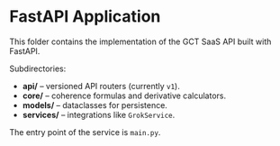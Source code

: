 # FastAPI Application

This folder contains the implementation of the GCT SaaS API built with FastAPI.

Subdirectories:
- **api/** – versioned API routers (currently `v1`).
- **core/** – coherence formulas and derivative calculators.
- **models/** – dataclasses for persistence.
- **services/** – integrations like `GrokService`.

The entry point of the service is `main.py`.
